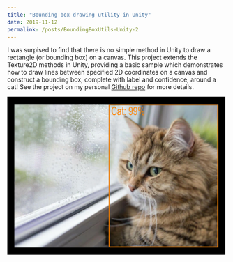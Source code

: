 ```yaml
---
title: "Bounding box drawing utility in Unity"
date: 2019-11-12
permalink: /posts/BoundingBoxUtils-Unity-2
---
```


I was surpised to find that there is no simple method in Unity to draw a rectangle (or bounding box) on a canvas. This project extends the Texture2D methods in Unity, providing a basic sample which demonstrates how to draw lines between specified 2D coordinates on a canvas and construct a bounding box, complete with label and confidence, around a cat! See the project on my personal [Github repo](https://github.com/doughtmw/BoundingBoxUtils-Unity) for more details.

<img src="/images/catBoundingBox.jpg" width="500">
